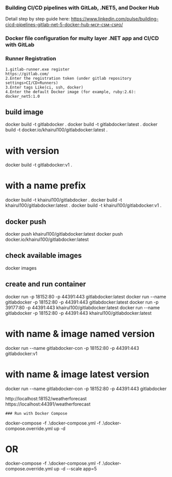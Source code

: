 
### Building CI/CD pipelines with GitLab, .NET5, and Docker Hub
Detail step by step guide here: https://www.linkedin.com/pulse/building-cicd-pipelines-gitlab-net-5-docker-hub-ᴍᴄᴘ-ᴄsᴍ-ᴄsᴘᴏ/
### Docker file configuration for multy layer .NET app and CI/CD with GitLab 
### Runner Registration
```
1.gitlab-runner.exe register
https://gitlab.com/
2.Enter the registration token (under gitlab repository settings>CI/CD>Runners)
3.Enter tags Like(ci, ssh, docker)
4.Enter the default Docker image (for example, ruby:2.6):
docker_net5:1.0
```
## build image
docker build -t gitlabdocker .
docker build -t gitlabdocker:latest .
docker build -t docker.io/khairul100/gitlabdocker:latest .
# with version
docker build -t gitlabdocker:v1 . 
# with a name prefix
docker build -t khairul100/gitlabdocker .
docker build -t khairul100/gitlabdocker:latest .
docker build -t khairul100/gitlabdocker:v1 .
## docker push
docker push khairul100/gitlabdocker:latest
docker push docker.io/khairul100/gitlabdocker:latest
## check available images
docker images
## create and run container 
docker run -p 18152:80 -p 44391:443 gitlabdocker:latest
docker run --name gitlabdocker -p 18152:80 -p 44391:443 gitlabdocker:latest
docker run -p 39177:80 -p 44391:443 khairul100/gitlabdocker:latest
docker run --name gitlabdocker -p 18152:80 -p 44391:443 khairul100/gitlabdocker:latest
# with name & image named version
docker run --name gitlabdocker-con -p 18152:80 -p 44391:443 gitlabdocker:v1
# with name & image latest version 
docker run --name gitlabdocker-con -p 18152:80 -p 44391:443 gitlabdocker

http://localhost:18152/weatherforecast
https://localhost:44391/weatherforecast

```
### Run with Docker Compose
```
docker-compose -f .\docker-compose.yml -f .\docker-compose.override.yml up -d 
# OR
docker-compose -f .\docker-compose.yml -f .\docker-compose.override.yml up -d --scale app=5
```
